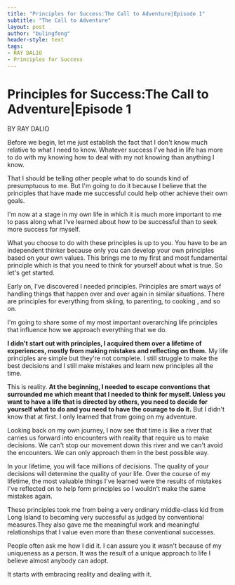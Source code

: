 ```yaml
---
title: "Principles for Success:The Call to Adventure|Episode 1"
subtitle: "The Call to Adventure"
layout: post
author: "bulingfeng"
header-style: text
tags:
- RAY DALIO
- Principles for Success
---
```


# Principles for Success:The Call to Adventure|Episode 1

BY RAY DALIO

Before we begin, let me just establish the fact that I don't know much relative to what I need to know. Whatever success I've had in life has more to do with my knowing how to deal with my not knowing than anything I know.

That I should be telling other people what to do sounds kind of presumptuous to me. But I'm going to do it because I believe that the principles that have made me successful could help other achieve their own goals. 

I'm now at a stage in my own life in which it is much more important to me to pass along what I've learned about how to be successful than to seek more success for myself.

What you choose to do with these principles is up to you. You have to be an independent thinker because only you can develop your own principles based on your own values. This brings me to my first and most fundamental principle which is that you need to think for yourself about what is true. So let's get started.

Early on, I've  discovered I needed principles. Principles are smart ways of handling things that happen over and over again in similar situations. There are principles for everything from skiing, to parenting, to cooking , and so on.

I'm going to share some of my most important overarching life principles that influence how we approach everything that we do.

**I didn't start out with principles, I acquired them over a lifetime of experiences, mostly from making mistakes and reflecting on them.** My life principles are simple but they're not complete. I still struggle to make the best decisions and I still make mistakes and learn new principles all the time.

This is reality. **At the beginning, I needed to escape conventions that surrounded me which meant that I needed to think for myself. Unless you want to have a life that is directed by others, you need to decide for yourself what to do and you need to have the courage to do it.** But I didn't know that at first. I only learned that from going on my adventure. 

Looking back on my own journey, I now see that time is like a river that carries us forward into encounters with reality that require us to make decisions. We can't stop our movement down this river and we can't avoid the encounters. We can only approach them in the best possible way.

In your lifetime, you will face millions of decisions. The quality of your decisions will determine the quality of your life. Over the course of my lifetime, the most valuable things I've learned were the results of mistakes I've reflected on to help form principles so I wouldn't make the same mistakes again. 

These principles took me from being a very ordinary middle-class kid from Long Island to becoming very successful as judged by conventional measures.They also gave me the meaningful work and meaningful relationships that I value even more than these conventional successes.

People often ask me how I did it. I can assure you it wasn't because of my uniqueness as a person. It was the result of a unique approach to life I believe almost anybody can adopt.

It starts with embracing reality and dealing with it.































  